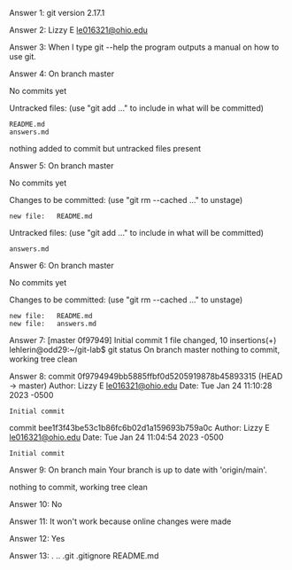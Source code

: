 Answer 1:
git version 2.17.1

Answer 2:
Lizzy E
le016321@ohio.edu

Answer 3:
When I type git --help the program outputs a manual on how to use git.

Answer 4:
On branch master

No commits yet

Untracked files:
 (use "git add <file>..." to include in what will be committed)

	README.md
	answers.md

nothing added to commit but untracked files present

Answer 5:
On branch master

No commits yet

Changes to be committed:
  (use "git rm --cached <file>..." to unstage)

	new file:   README.md

Untracked files:
  (use "git add <file>..." to include in what will be committed)

	answers.md

Answer 6:
On branch master

No commits yet

Changes to be committed:
  (use "git rm --cached <file>..." to unstage)

	new file:   README.md
	new file:   answers.md

Answer 7:
[master 0f97949] Initial commit
 1 file changed, 10 insertions(+)
lehlerin@odd29:~/git-lab$ git status
On branch master
nothing to commit, working tree clean

Answer 8:
commit 0f9794949bb5885ffbf0d5205919878b45893315 (HEAD -> master)
Author: Lizzy E <le016321@ohio.edu>
Date:   Tue Jan 24 11:10:28 2023 -0500

    Initial commit

commit bee1f3f43be53c1b86fc6b02d1a159693b759a0c
Author: Lizzy E <le016321@ohio.edu>
Date:   Tue Jan 24 11:04:54 2023 -0500

    Initial commit

Answer 9:
On branch main
Your branch is up to date with 'origin/main'.

nothing to commit, working tree clean

Answer 10:
No

Answer 11:
It won't work because online changes were made

Answer 12:
Yes

Answer 13:
.  ..  .git  .gitignore  README.md


